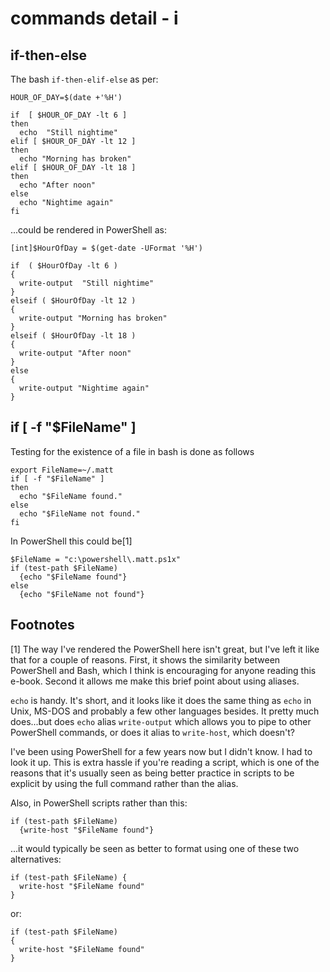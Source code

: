 # commands detail - i

## if-then-else

The bash `if-then-elif-else` as per:

````
HOUR_OF_DAY=$(date +'%H') 

if  [ $HOUR_OF_DAY -lt 6 ]
then  
  echo  "Still nightime"
elif [ $HOUR_OF_DAY -lt 12 ]
then
  echo "Morning has broken"
elif [ $HOUR_OF_DAY -lt 18 ]
then
  echo "After noon"
else
  echo "Nightime again"
fi
````

...could be rendered in PowerShell as:

````
[int]$HourOfDay = $(get-date -UFormat '%H')

if  ( $HourOfDay -lt 6 )
{
  write-output  "Still nightime"
}
elseif ( $HourOfDay -lt 12 )
{
  write-output "Morning has broken"
}
elseif ( $HourOfDay -lt 18 )
{
  write-output "After noon"
}
else
{
  write-output "Nightime again"
}
````

## if [ -f "$FileName" ]

Testing for the existence of a file in bash is done as follows

````
export FileName=~/.matt
if [ -f "$FileName" ]
then
  echo "$FileName found."
else
  echo "$FileName not found."
fi
````

In PowerShell this could be[1]

````
$FileName = "c:\powershell\.matt.ps1x"
if (test-path $FileName) 
  {echo "$FileName found"}
else
  {echo "$FileName not found"}
````

## Footnotes

[1] The way I've rendered the PowerShell here isn't great, but I've left it like that for a couple of reasons. First, it shows the similarity between PowerShell and Bash, which I think is encouraging for anyone reading this e-book. Second it allows me make this brief point about using aliases.  

`echo` is handy. It's short, and it looks like it does the same thing as `echo` in Unix, MS-DOS and probably a few other languages besides. It pretty much does...but does `echo` alias `write-output` which allows you to pipe to other PowerShell commands, or does it alias to `write-host`, which doesn't?

I've been using PowerShell for a few years now but I didn't know. I had to look it up. This is extra hassle if you're reading a script, which is one of the reasons that it's usually seen as being better practice in scripts to be explicit by using the full command rather than the alias.

Also, in PowerShell scripts rather than this:

````
if (test-path $FileName) 
  {write-host "$FileName found"}
````

...it would typically be seen as better to format using one of these two alternatives:

````
if (test-path $FileName) {
  write-host "$FileName found"
}
````
or:

````
if (test-path $FileName) 
{
  write-host "$FileName found"
}
````


